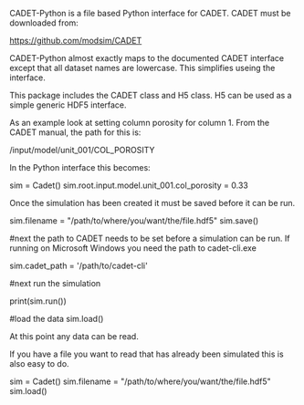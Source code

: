 CADET-Python is a file based Python interface for CADET. CADET must be downloaded from:

https://github.com/modsim/CADET

CADET-Python almost exactly maps to the documented CADET interface except that all dataset names are lowercase. This simplifies useing the interface.

This package includes the CADET class and H5 class. H5 can be used as a simple generic HDF5 interface.

As an example look at setting column porosity for column 1. From the CADET manual, the path for this is:

/input/model/unit_001/COL_POROSITY

In the Python interface this becomes:

sim = Cadet()
sim.root.input.model.unit_001.col_porosity = 0.33

Once the simulation has been created it must be saved before it can be run.

sim.filename = "/path/to/where/you/want/the/file.hdf5"
sim.save()

#next the path to CADET needs to be set before a simulation can be run. If running on Microsoft Windows you need the path to cadet-cli.exe

sim.cadet_path = '/path/to/cadet-cli'

#next run the simulation

print(sim.run())

#load the data
sim.load()


At this point any data can be read.

If you have a file you want to read that has already been simulated this is also easy to do.

sim = Cadet()
sim.filename = "/path/to/where/you/want/the/file.hdf5"
sim.load()
